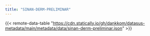 ```yaml
---
title: "SINAN-DERM-PRELIMINAR"
---
```


{{< remote-data-table "https://cdn.statically.io/gh/dankkom/datasus-metadata/main/metadata/data/sinan-derm-preliminar.json" >}}
